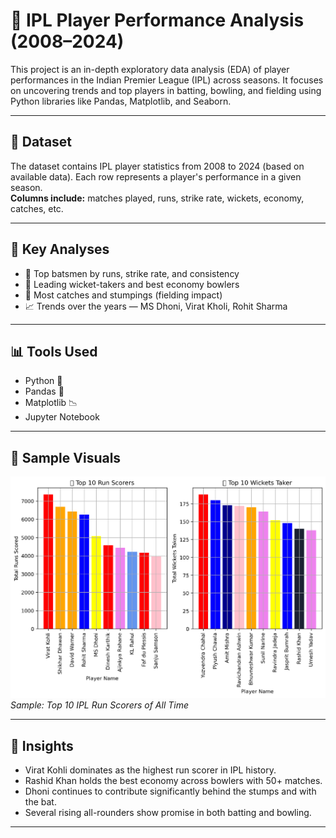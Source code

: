 # 🏏 IPL Player Performance Analysis (2008–2024)

This project is an in-depth exploratory data analysis (EDA) of player performances in the Indian Premier League (IPL) across seasons. It focuses on uncovering trends and top players in batting, bowling, and fielding using Python libraries like Pandas, Matplotlib, and Seaborn.

---

## 📁 Dataset

The dataset contains IPL player statistics from 2008 to 2024 (based on available data). Each row represents a player's performance in a given season.  
**Columns include:** matches played, runs, strike rate, wickets, economy, catches, etc.

---

## 🚀 Key Analyses

- 🏏 Top batsmen by runs, strike rate, and consistency
- 🎯 Leading wicket-takers and best economy bowlers
- 🧤 Most catches and stumpings (fielding impact)
- 📈 Trends over the years — MS Dhoni, Virat Kholi, Rohit Sharma

---

## 📊 Tools Used

- Python 🐍
- Pandas 🐼
- Matplotlib 📉
- Jupyter Notebook

---

## 📸 Sample Visuals

![Top Run Scorers](Images/top_players.png)  
*Sample: Top 10 IPL Run Scorers of All Time*

---

## 🧠 Insights

- Virat Kohli dominates as the highest run scorer in IPL history.
- Rashid Khan holds the best economy across bowlers with 50+ matches.
- Dhoni continues to contribute significantly behind the stumps and with the bat.
- Several rising all-rounders show promise in both batting and bowling.

---



